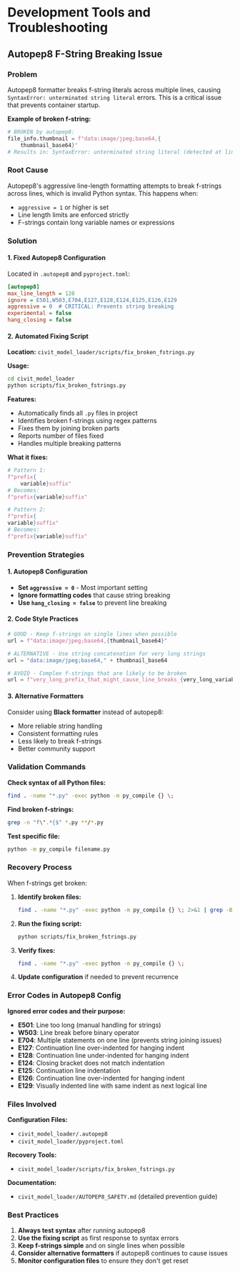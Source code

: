 # Development Tools and Troubleshooting

## Autopep8 F-String Breaking Issue

### Problem

Autopep8 formatter breaks f-string literals across multiple lines, causing `SyntaxError: unterminated string literal` errors. This is a critical issue that prevents container startup.

**Example of broken f-string:**

```python
# BROKEN by autopep8:
file_info.thumbnail = f"data:image/jpeg;base64,{
    thumbnail_base64}"
# Results in: SyntaxError: unterminated string literal (detected at line X)
```

### Root Cause

Autopep8's aggressive line-length formatting attempts to break f-strings across lines, which is invalid Python syntax. This happens when:

- `aggressive = 1` or higher is set
- Line length limits are enforced strictly
- F-strings contain long variable names or expressions

### Solution

#### 1. Fixed Autopep8 Configuration

Located in `.autopep8` and `pyproject.toml`:

```ini
[autopep8]
max_line_length = 120
ignore = E501,W503,E704,E127,E128,E124,E125,E126,E129
aggressive = 0  # CRITICAL: Prevents string breaking
experimental = false
hang_closing = false
```

#### 2. Automated Fixing Script

**Location:** `civit_model_loader/scripts/fix_broken_fstrings.py`

**Usage:**

```bash
cd civit_model_loader
python scripts/fix_broken_fstrings.py
```

**Features:**

- Automatically finds all `.py` files in project
- Identifies broken f-strings using regex patterns
- Fixes them by joining broken parts
- Reports number of files fixed
- Handles multiple breaking patterns

**What it fixes:**

```python
# Pattern 1:
f"prefix{
    variable}suffix"
# Becomes:
f"prefix{variable}suffix"

# Pattern 2:
f"prefix{
variable}suffix"
# Becomes:
f"prefix{variable}suffix"
```

### Prevention Strategies

#### 1. Autopep8 Configuration

- **Set `aggressive = 0`** - Most important setting
- **Ignore formatting codes** that cause string breaking
- **Use `hang_closing = false`** to prevent line breaking

#### 2. Code Style Practices

```python
# GOOD - Keep f-strings on single lines when possible
url = f"data:image/jpeg;base64,{thumbnail_base64}"

# ALTERNATIVE - Use string concatenation for very long strings
url = "data:image/jpeg;base64," + thumbnail_base64

# AVOID - Complex f-strings that are likely to be broken
url = f"very_long_prefix_that_might_cause_line_breaks_{very_long_variable_name}_with_suffix"
```

#### 3. Alternative Formatters

Consider using **Black formatter** instead of autopep8:

- More reliable string handling
- Consistent formatting rules
- Less likely to break f-strings
- Better community support

### Validation Commands

**Check syntax of all Python files:**

```bash
find . -name "*.py" -exec python -m py_compile {} \;
```

**Find broken f-strings:**

```bash
grep -n "f\".*{$" *.py **/*.py
```

**Test specific file:**

```bash
python -m py_compile filename.py
```

### Recovery Process

When f-strings get broken:

1. **Identify broken files:**

   ```bash
   find . -name "*.py" -exec python -m py_compile {} \; 2>&1 | grep -B1 "unterminated string"
   ```

2. **Run the fixing script:**

   ```bash
   python scripts/fix_broken_fstrings.py
   ```

3. **Verify fixes:**

   ```bash
   find . -name "*.py" -exec python -m py_compile {} \;
   ```

4. **Update configuration** if needed to prevent recurrence

### Error Codes in Autopep8 Config

**Ignored error codes and their purpose:**

- **E501**: Line too long (manual handling for strings)
- **W503**: Line break before binary operator
- **E704**: Multiple statements on one line (prevents string joining issues)
- **E127**: Continuation line over-indented for hanging indent
- **E128**: Continuation line under-indented for hanging indent
- **E124**: Closing bracket does not match indentation
- **E125**: Continuation line indentation
- **E126**: Continuation line over-indented for hanging indent
- **E129**: Visually indented line with same indent as next logical line

### Files Involved

**Configuration Files:**

- `civit_model_loader/.autopep8`
- `civit_model_loader/pyproject.toml`

**Recovery Tools:**

- `civit_model_loader/scripts/fix_broken_fstrings.py`

**Documentation:**

- `civit_model_loader/AUTOPEP8_SAFETY.md` (detailed prevention guide)

### Best Practices

1. **Always test syntax** after running autopep8
2. **Use the fixing script** as first response to syntax errors
3. **Keep f-strings simple** and on single lines when possible
4. **Consider alternative formatters** if autopep8 continues to cause issues
5. **Monitor configuration files** to ensure they don't get reset
